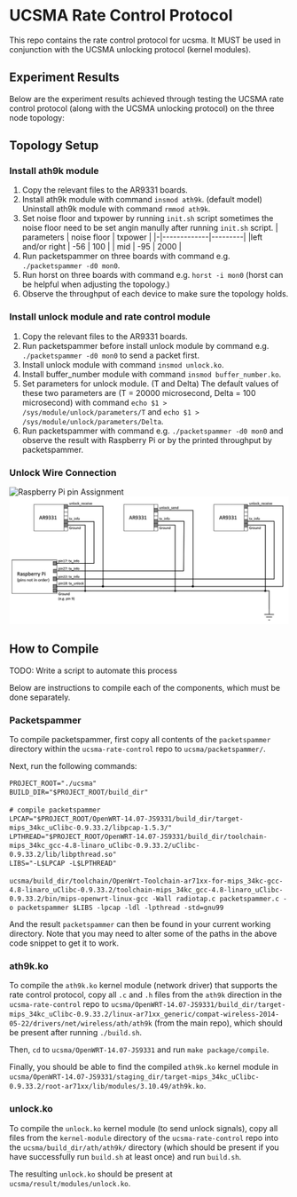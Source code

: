 # UCSMA Rate Control Protocol

This repo contains the rate control protocol for ucsma. It MUST be used in conjunction with the UCSMA unlocking protocol (kernel modules).

## Experiment Results
Below are the experiment results achieved through testing the UCSMA rate control protocol (along with the UCSMA unlocking protocol) on the three node topology:


## Topology Setup
### Install ath9k module
1. Copy the relevant files to the AR9331 boards.
2. Install ath9k module with command `insmod ath9k`. (default model) Uninstall ath9k module with command `rmmod ath9k`.
3. Set noise floor and txpower by running `init.sh` script sometimes the noise floor need to be set angin manully after running `init.sh` script.
| parameters | noise floor | txpower |
|-|-------------|---------|
|left and/or right | -56 | 100 |
| mid | -95 | 2000 |
3. Run packetspammer on three boards with command e.g. `./packetspammer -d0 mon0`. 
4. Run horst on three boards with command e.g. `horst -i mon0` (horst can be helpful when adjusting the topology.)
5. Observe the throughput of each device to make sure the topology holds.

### Install unlock module and rate control module
1. Copy the relevant files to the AR9331 boards.
2. Run packetspammer before install unlock module by command e.g. `./packetspammer -d0 mon0` to send a packet first.
3. Install unlock module with command `insmod unlock.ko`.
4. Install buffer_number module with command `insmod buffer_number.ko`.
5. Set parameters for unlock module. (T and Delta) The default values of these two parameters are (T = 20000 microsecond, Delta = 100 microsecond) with command `echo $1 > /sys/module/unlock/parameters/T` and `echo $1 > /sys/module/unlock/parameters/Delta`.
6. Run packetspammer with command e.g. `./packetspammer -d0 mon0` and observe the result with Raspberry Pi or by the printed throughput by packetspammer.

### Unlock Wire Connection
![Raspberry Pi pin Assignment](./images/rasp_pi_pin.jpg)
![Unlock Wire Connection](./images/unlock.jpg)

## How to Compile
TODO: Write a script to automate this process

Below are instructions to compile each of the components, which must be done separately.

### Packetspammer
To compile packetspammer, first copy all contents of the `packetspammer` directory within the `ucsma-rate-control` repo to `ucsma/packetspammer/`.

Next, run the following commands:
```
PROJECT_ROOT="./ucsma"
BUILD_DIR="$PROJECT_ROOT/build_dir"

# compile packetspammer                                                                                                                                                             
LPCAP="$PROJECT_ROOT/OpenWRT-14.07-JS9331/build_dir/target-mips_34kc_uClibc-0.9.33.2/libpcap-1.5.3/"
LPTHREAD="$PROJECT_ROOT/OpenWRT-14.07-JS9331/build_dir/toolchain-mips_34kc_gcc-4.8-linaro_uClibc-0.9.33.2/uClibc-0.9.33.2/lib/libpthread.so"
LIBS="-L$LPCAP -L$LPTHREAD"

ucsma/build_dir/toolchain/OpenWrt-Toolchain-ar71xx-for-mips_34kc-gcc-4.8-linaro_uClibc-0.9.33.2/toolchain-mips_34kc_gcc-4.8-linaro_uClibc-0.9.33.2/bin/mips-openwrt-linux-gcc -Wall radiotap.c packetspammer.c -o packetspammer $LIBS -lpcap -ldl -lpthread -std=gnu99
```
And the result `packetspammer` can then be found in your current working directory. Note that you may need to alter some of the paths in the above code snippet to get it to work.

### ath9k.ko
To compile the `ath9k.ko` kernel module (network driver) that supports the rate control protocol, copy all `.c` and `.h` files from the `ath9k` direction in the `ucsma-rate-control` repo to `ucsma/OpenWRT-14.07-JS9331/build_dir/target-mips_34kc_uClibc-0.9.33.2/linux-ar71xx_generic/compat-wireless-2014-05-22/drivers/net/wireless/ath/ath9k` (from the main repo), which should be present after running `./build.sh`.

Then, `cd` to `ucsma/OpenWRT-14.07-JS9331` and run `make package/compile`.

Finally, you should be able to find the compiled `ath9k.ko` kernel module in `ucsma/OpenWRT-14.07-JS9331/staging_dir/target-mips_34kc_uClibc-0.9.33.2/root-ar71xx/lib/modules/3.10.49/ath9k.ko`.

### unlock.ko
To compile the `unlock.ko` kernel module (to send unlock signals), copy all files from the `kernel-module` directory of the `ucsma-rate-control` repo into the `ucsma/build_dir/ath/ath9k/` directory (which should be present if you have successfully run `build.sh` at least once) and run `build.sh`.

The resulting `unlock.ko` should be present at `ucsma/result/modules/unlock.ko`.
